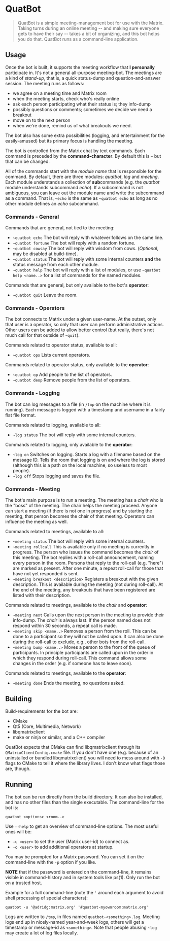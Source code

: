 # QuatBot

> QuatBot is a simple meeting-management bot for use with the Matrix.
> Taking turns during an online meeting -- and making sure everyone
> gets to have their say -- takes a bit of organizing, and this bot
> helps you do that. QuatBot runs as a command-line application.

## Usage

Once the bot is built, it supports the meeting workflow that
**I personally** participate in. It's not a general all-purpose
meeting-bot. The meetings are a kind of *stand-up*, that is,
a quick status-dump and question-and-answer session. The meeting 
runs as follows:

 - we agree on a meeting time and Matrix room
 - when the meeting starts, check who's really online
 - ask each person participating what their status is; they info-dump
 - possibly questions or comments; sometimes we decide we need a breakout
 - move on to the next person
 - when we're done, remind us of what breakouts we need.

The bot also has some extra possibilities (logging, and entertainment
for the easily-amused) but its primary focus is handling the meeting.

The bot is controlled from the Matrix chat by text commands. Each command
is preceded by the **command-character**. By default this is `~` but that
can be changed.

All of the commands start with the *module name* that is responsible
for the command. By default, there are three modules: *quatbot*, *log*
and *meeting*. Each module understands a collection of **sub**commands
(e.g. the *quatbot* module understands subcommand *echo*). If a subcommand
is not ambiguous, you can leave out the module name and write the subcommand
as a command. That is, `~echo` is the same as `~quatbot echo` as long
as no other module defines an *echo* subcommand.

### Commands - General

Commands that are general, not tied to the meeting:

 - `~quatbot echo` The bot will reply with whatever follows on the same line.
 - `~quatbot fortune` The bot will reply with a random fortune.
 - `~quatbot cowsay` The bot will reply with wisdom from cows.
   (*Optional*, may be disabled at build-time).
 - `~quatbot status` The bot will reply with some internal counters **and**
   the status message from each other module.
 - `~quatbot help` The bot will reply with a list of modules, or use 
   `~quatbot help <name..>` for a list of commands for the named modules.

Commands that are general, but only available to the bot's **operator**:

 - `~quatbot quit` Leave the room.
 
 
### Commands - Operators
 
The bot connects to Matrix under a given user-name. At the outset, only that
user is a operator, so only that user can perform administrative actions.
Other users can be added to allow better control (but really, there's not
much call for that outside of `~quit`).

Commands related to operator status, available to all:

 - `~quatbot ops` Lists current operators.
 
Commands related to operator status, only available to the **operator**:

 - `~quatbot op` Add people to the list of operators.
 - `~quatbot deop` Remove people from the list of operators.

 
### Commands - Logging

The bot can log messages to a file (in `/tmp` on the machine where it is
running). Each message is logged with a timestamp and username in a fairly
flat file format.

Commands related to logging, available to all:

 - `~log status` The bot will reply with some internal counters.

Commands related to logging, only available to the **operator**:

 - `~log on` Switches on logging. Starts a log with a filename based on
   the message ID. Tells the room that logging is on and where the log
   is stored (although this is a path on the local machine, so useless
   to most people).
 - `~log off` Stops logging and saves the file.
 

### Commands - Meeting

The bot's main purpose is to run a meeting. The meeting has a *chair*
who is the "boss" of the meeting. The chair helps the meeting proceed.
Anyone can start a meeting (if there is not one in progress) and by
starting the meeting, that person becomes the chair of that meeting.
Operators can influence the meeting as well.

Commands related to meetings, available to all:

 - `~meeting status` The bot will reply with some internal counters.
 - `~meeting rollcall` This is available only if no meeting is currently
   in progress. The person who issues the command becomes the *chair*
   of this meeting. The bot replies with a roll-call announcement,
   naming every person in the room. Persons that reply to the roll-call
   (e.g. "here") are marked as present. After one minute, a repeat roll-call
   for those that have not yet responded is sent.
 - `~meeting breakout <description>` Registers a breakout with the
   given description. This is available during the meeting (not during 
   roll-call). At the end of the meeting, any breakouts that have been
   registered are listed with their description.
   
Commands related to meetings, available to the *chair* and **operator**:

 - `~meeting next` Calls upon the next person in the meeting to provide
   their info-dump. The *chair* is always last. If the person named does
   not respond within 30 seconds, a repeat call is made.
 - `~meeting skip <name..>` Removes a person from the roll. This can be
   done to a participant so they will not be called upon. It can also
   be done during the roll-call to exclude, e.g., other bots from the
   roll-call.
 - `~meeting bump <name..>` Moves a person to the front of the queue
   of participants. In principle participants are called upon in the
   order in which they respond during roll-call. This command allows
   some changes in the order (e.g. if someone has to leave soon).

Commands related to meetings, available to the **operator**:

 - `~meeting done` Ends the meeting, no questions asked.
 
 
## Building

Build-requirements for the bot are:
 - CMake
 - Qt5 (Core, Multimedia, Network)
 - libqmatrixclient
 - make or ninja or similar, and a C++ compiler
 
QuatBot expects that CMake can find libqmatrixclient through its
`QMatrixClientConfig.cmake` file. If you don't have one (e.g. because
of an uninstalled or bundled libqmatrixclient) you will need to
mess around with `-D` flags to CMake to tell it where the library
lives. I don't know what flags those are, though.

## Running

The bot can be run directly from the build directory. It can also be installed,
and has no other files than the single executable. The command-line
for the bot is:

```
quatbot <options> <room..>
```

Use `--help` to get an overview of command-line options. The most useful
ones will be:

 - `-u <user>` to set the user (Matrix user-id) to connect as.
 - `-o <user>` to add additional operators at startup.
 
You may be prompted for a Matrix password. You can set it on the command-line
with the `-p` option if you like.
 
**NOTE** that if the password is entered on the command-line, it remains
visible in command-history and in system tools like ps(1). Only run the
bot on a trusted host.

Example for a full command-line (note the `'` around each argument
to avoid shell processing of special characters):

```
quatbot -u '@adridg:matrix.org' '#quatbot-myownroom:matrix.org'
```

Logs are written to `/tmp`, in files named `quatbot-<something>.log`.
Meeting logs end up in nicely-named year-and-week logs, others will
get a timestamp or message-id as `<something>`. Note that people
abusing `~log` may create a lot of log files locally.
